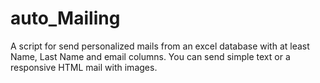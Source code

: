 # auto_Mailing
A script for send personalized mails from an excel database with at least Name, Last Name and email columns.
You can send simple text or a responsive HTML mail with images.
